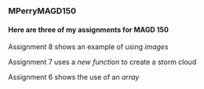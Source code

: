 ### MPerryMAGD150
#### **Here are three of my assignments for MAGD 150**
Assignment 8 shows an example of using _images_ 

Assignment 7 uses a _new function_ to create a storm cloud

Assignment 6 shows the use of an _array_
